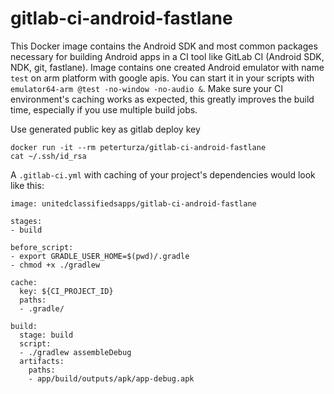 # gitlab-ci-android-fastlane
This Docker image contains the Android SDK and most common packages necessary for building Android apps in a CI tool like GitLab CI (Android SDK, NDK, git, fastlane). Image contains one created Android emulator with name `test` on arm platform with google apis. You can start it in your scripts with `emulator64-arm @test -no-window -no-audio &`. Make sure your CI environment's caching works as expected, this greatly improves the build time, especially if you use multiple build jobs.

Use generated public key as gitlab deploy key

```
docker run -it --rm peterturza/gitlab-ci-android-fastlane
cat ~/.ssh/id_rsa
```

A `.gitlab-ci.yml` with caching of your project's dependencies would look like this:

```
image: unitedclassifiedsapps/gitlab-ci-android-fastlane

stages:
- build

before_script:
- export GRADLE_USER_HOME=$(pwd)/.gradle
- chmod +x ./gradlew

cache:
  key: ${CI_PROJECT_ID}
  paths:
  - .gradle/

build:
  stage: build
  script:
  - ./gradlew assembleDebug
  artifacts:
    paths:
    - app/build/outputs/apk/app-debug.apk
```